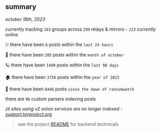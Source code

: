 
## summary
_october 18th, 2023_

currently tracking `163` groups across `299` relays & mirrors - _`113` currently online_

⏲ there have been `6` posts within the `last 24 hours`

🦈 there have been `205` posts within the `month of october`

🪐 there have been `1499` posts within the `last 90 days`

🏚 there have been `3756` posts within the `year of 2023`

🦕 there have been `8446` posts `since the dawn of ransomwatch`

there are `96` custom parsers indexing posts

_`20` sites using v2 onion services are no longer indexed - [support.torproject.org](https://support.torproject.org/onionservices/v2-deprecation/)_

> see the project [README](https://github.com/joshhighet/ransomwatch#ransomwatch--) for backend technicals
